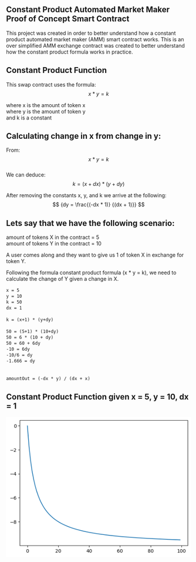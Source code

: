 ## Constant Product Automated Market Maker Proof of Concept Smart Contract

This project was created in order to better understand how a constant product automated market maker (AMM) smart contract works. This is an over simplified AMM exchange contract was created to better understand how the constant product formula works in practice. 

## Constant Product Function

This swap contract uses the formula:  
$$ {x * y = k} $$ 

where x is the amount of token x  
where y is the amount of token y  
and k is a constant  

## Calculating change in x from change in y:

From:  
$$ {x * y = k} $$  
We can deduce:  
$$  {k = (x+dx) * (y+dy)} $$  

After removing the constants x, y, and k we arrive at the following:
$$ {dy = \frac{(-dx * 1)} {(dx + 1)}} $$




## Lets say that we have the following scenario:

amount of tokens X in the contract = 5  
amount of tokens Y in the contract = 10  

A user comes along and they want to give us 1 of token X in exchange for token Y.

Following the formula constant product formula (x * y = k), we need to calculate the change of Y given a change in X.  

```
x = 5
y = 10
k = 50
dx = 1 

k = (x+1) * (y+dy)

50 = (5+1) * (10+dy)
50 = 6 * (10 + dy)
50 = 60 + 6dy
-10 = 6dy
-10/6 = dy
-1.666 = dy


amountOut = (-dx * y) / (dx + x)
```

## Constant Product Function given x = 5, y = 10, dx = 1

<p align="center">
   <img src="./doc/curve.png">
</p>